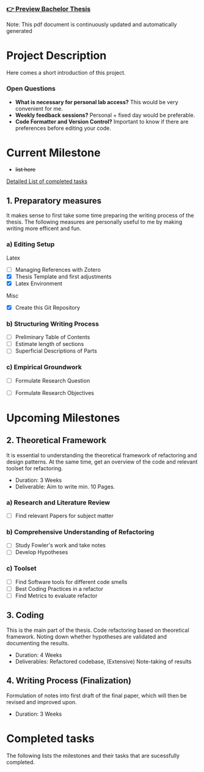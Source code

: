 ### [👉 Preview Bachelor Thesis](thesis.pdf)
Note: This pdf document is continuously updated and automatically generated

# Project Description
Here comes a short introduction of this project.

### Open Questions
- **What is necessary for personal lab access?** This would be very convenient for me.
- **Weekly feedback sessions?** Personal + fixed day would be preferable.
- **Code Formatter and Version Control?** Important to know if there are preferences before editing your code.

# Current Milestone
- ~~list here~~

[Detailed List of completed tasks](#Completed-tasks)

## 1. Preparatory measures
It makes sense to first take some time preparing the writing process of the thesis.
The following measures are personally useful to me by making writing more efficent and fun.

### a) Editing Setup
Latex
- [ ] Managing References with Zotero
- [x] Thesis Template and first adjustments
- [x] Latex Environment

Misc
- [x] Create this Git Repository

### b) Structuring Writing Process
- [ ] Preliminary Table of Contents
- [ ] Estimate length of sections
- [ ] Superficial Descriptions of Parts

### c) Empirical Groundwork
- [ ] Formulate Research Question
- [ ] Formulate Research Objectives


# Upcoming Milestones
## 2. Theoretical Framework
It is essential to understanding the theoretical framework of refactoring and design patterns. At the same time, get an overview of the code and relevant toolset for refactoring.
- Duration: 3 Weeks
- Deliverable: Aim to write min. 10 Pages.

### a) Research and Literature Review
- [ ] Find relevant Papers for subject matter

### b) Comprehensive Understanding of Refactoring
- [ ] Study Fowler's work and take notes
- [ ] Develop Hypotheses

### c) Toolset
- [ ] Find Software tools for different code smells
- [ ] Best Coding Practices in a refactor
- [ ] Find Metrics to evaluate refactor

## 3. Coding
This is the main part of the thesis. Code refactoring based on theoretical framework. Noting down whether hypotheses are validated and documenting the results.
- Duration: 4 Weeks
- Deliverables: Refactored codebase, (Extensive) Note-taking of results

## 4. Writing Process (Finalization)
Formulation of notes into first draft of the final paper, which will then be revised and improved upon.
- Duration: 3 Weeks

# Completed tasks
The following lists the milestones and their tasks that are sucessfully completed.
